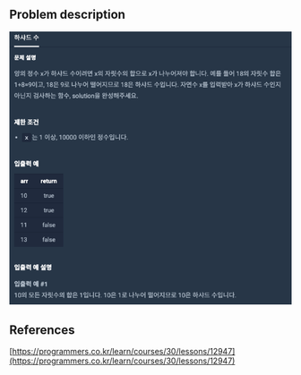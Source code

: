 ## Problem description
![Problem description](./Problem-12947.png)

## References
[https://programmers.co.kr/learn/courses/30/lessons/12947](https://programmers.co.kr/learn/courses/30/lessons/12947)
